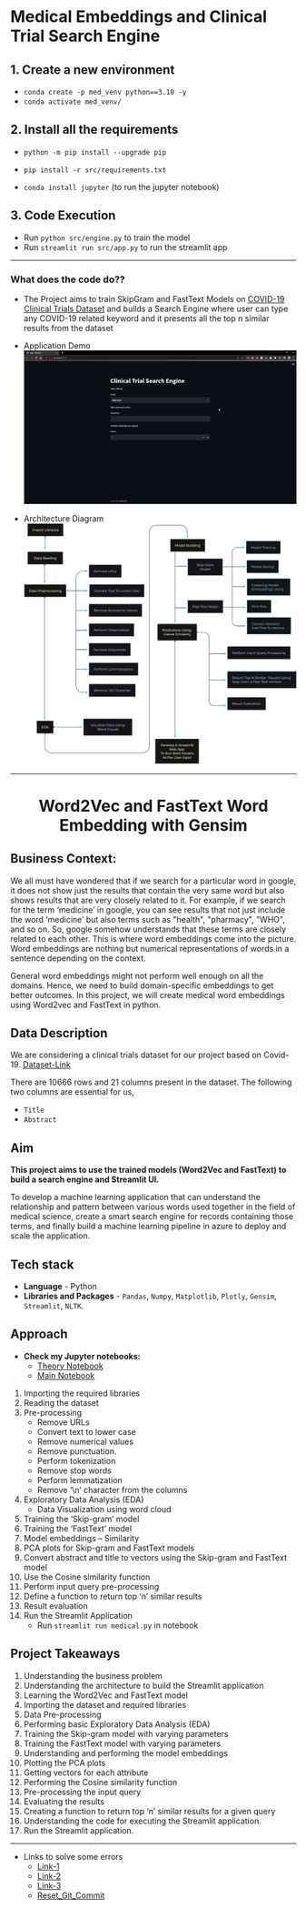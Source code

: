 # Medical Embeddings and Clinical Trial Search Engine

## 1. Create a new environment

   - `conda create -p med_venv python==3.10 -y`
   - `conda activate med_venv/`

## 2. Install all the requirements

- `python -m pip install --upgrade pip`

- `pip install -r src/requirements.txt`

- `conda install jupyter` (to run the jupyter notebook)

## 3. Code Execution

   - Run `python src/engine.py` to train the model
   - Run `streamlit run src/app.py` to run the streamlit app

   
* **

### What does the code do??

- The Project aims to train SkipGram and FastText Models on [COVID-19 Clinical Trials Dataset](https://dimensions.figshare.com/articles/dataset/Dimensions_COVID19_publications_datasets_and_clinical_trials/11961063) and builds a Search Engine where user can type any COVID-19 related keyword and it presents all the top n similar results from the dataset

- Application Demo
![](output/project_demo.gif)


- Architecture Diagram
![](input/ArchitectureDiagram.png)

* **

# <h1 align="center">Word2Vec and FastText Word Embedding with Gensim</h1>

## Business Context:

We all must have wondered that if we search for a particular word in google, it does not show just the results that contain the very same word but also shows results that are very closely related to it. For example, if we search for the term ‘medicine’ in google, you can see results that not just include the word ‘medicine’ but also terms such as "health", "pharmacy", "WHO", and so on. So, google somehow understands that these terms are closely related to each other. This is where word embeddings come into the picture. Word embeddings are nothing but numerical representations of words in a sentence depending on the context.

General word embeddings might not perform well enough on all the domains. Hence, we need to build domain-specific embeddings to get better outcomes. In this project, we will create medical word embeddings using Word2vec and FastText in python.


## Data Description
We are considering a clinical trials dataset for our project based on Covid-19. [Dataset-Link](https://dimensions.figshare.com/articles/dataset/Dimensions_COVID19_publications_datasets_and_clinical_trials/11961063)

There are 10666 rows and 21 columns present in the dataset. The following two columns are essential for us,
* `Title`
* `Abstract`

## Aim
**This project aims to use the trained models (Word2Vec and FastText) to build a search engine and Streamlit UI.**

To develop a machine learning application that can understand the relationship and pattern between various words used together in the field of medical science, create a smart search engine for records containing those terms, and finally build a machine learning pipeline in azure to deploy and scale the application.

## Tech stack
- **Language** - Python
- **Libraries and Packages** - `Pandas`, `Numpy`, `Matplotlib`, `Plotly`, `Gensim`, `Streamlit`, `NLTK`.

## Approach

- **Check my Jupyter notebooks:**
    - [Theory Notebook](https://github.com/avr2002/Medical-Embeddings-and-Clinical-Trial-Search-Engine/blob/main/Notebooks/theory.ipynb)
    - [Main Notebook](https://github.com/avr2002/Medical-Embeddings-and-Clinical-Trial-Search-Engine/blob/main/Notebooks/Medical_Embeddings.ipynb)

1. Importing the required libraries
2. Reading the dataset
3. Pre-processing
    - Remove URLs
    - Convert text to lower case
    - Remove numerical values
    - Remove punctuation.
    - Perform tokenization
    - Remove stop words
    - Perform lemmatization
    - Remove ‘\n’ character from the columns
4. Exploratory Data Analysis (EDA)
    - Data Visualization using word cloud
5. Training the ‘Skip-gram’ model
6. Training the ‘FastText’ model
7. Model embeddings – Similarity
8. PCA plots for Skip-gram and FastText models
9. Convert abstract and title to vectors using the Skip-gram and FastText model
10. Use the Cosine similarity function
11. Perform input query pre-processing
12. Define a function to return top ‘n’ similar results
13. Result evaluation
14. Run the Streamlit Application
    - Run `streamlit run medical.py` in notebook


## Project Takeaways

1. Understanding the business problem
2. Understanding the architecture to build the Streamlit application
3. Learning the Word2Vec and FastText model
4. Importing the dataset and required libraries
5. Data Pre-processing
6. Performing basic Exploratory Data Analysis (EDA)
7. Training the Skip-gram model with varying parameters
8. Training the FastText model with varying parameters
9. Understanding and performing the model embeddings
10. Plotting the PCA plots
11. Getting vectors for each attribute
12. Performing the Cosine similarity function
13. Pre-processing the input query
14. Evaluating the results
15. Creating a function to return top ‘n’ similar results for a given query
16. Understanding the code for executing the Streamlit application.
17. Run the Streamlit application.

* **

- Links to solve some errors
    - [Link-1](https://www.educative.io/answers/how-to-fix-the-error-fatal-the-remote-end-hung-up-unexpectedly)
    - [Link-2](https://stackoverflow.com/questions/17628305/windows-git-warning-lf-will-be-replaced-by-crlf-is-that-warning-tail-backwar)
    - [Link-3](https://stackoverflow.com/questions/39399804/updates-were-rejected-because-the-tip-of-your-current-branch-is-behind-its-remot)
    - [Reset_Git_Commit](https://stackoverflow.com/questions/927358/how-do-i-undo-the-most-recent-local-commits-in-git)